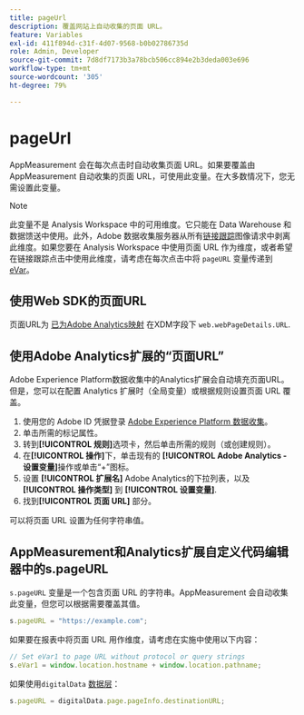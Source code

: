 ```yaml
---
title: pageUrl
description: 覆盖网站上自动收集的页面 URL。
feature: Variables
exl-id: 411f894d-c31f-4d07-9568-b0b02786735d
role: Admin, Developer
source-git-commit: 7d8df7173b3a78bcb506cc894e2b3deda003e696
workflow-type: tm+mt
source-wordcount: '305'
ht-degree: 79%

---
```


# pageUrl

AppMeasurement 会在每次点击时自动收集页面 URL。如果要覆盖由 AppMeasurement 自动收集的页面 URL，可使用此变量。在大多数情况下，您无需设置此变量。

>[!NOTE]
>
>此变量不是 Analysis Workspace 中的可用维度。它只能在 Data Warehouse 和数据馈送中使用。此外，Adobe 数据收集服务器从所有[链接跟踪](/help/implement/vars/functions/tl-method.md)图像请求中剥离此维度。如果您要在 Analysis Workspace 中使用页面 URL 作为维度，或者希望在链接跟踪点击中使用此维度，请考虑在每次点击中将 `pageURL` 变量传递到 [eVar](evar.md)。

## 使用Web SDK的页面URL

页面URL为 [已为Adobe Analytics映射](https://experienceleague.adobe.com/docs/analytics/implementation/aep-edge/variable-mapping.html) 在XDM字段下 `web.webPageDetails.URL`.

## 使用Adobe Analytics扩展的“页面URL”

Adobe Experience Platform数据收集中的Analytics扩展会自动填充页面URL。 但是，您可以在配置 Analytics 扩展时（全局变量）或根据规则设置页面 URL 覆盖。

1. 使用您的 Adobe ID 凭据登录 [Adobe Experience Platform 数据收集](https://experience.adobe.com/data-collection)。
2. 单击所需的标记属性。
3. 转到&#x200B;**[!UICONTROL 规则]**&#x200B;选项卡，然后单击所需的规则（或创建规则）。
4. 在&#x200B;**[!UICONTROL 操作]**&#x200B;下，单击现有的 **[!UICONTROL Adobe Analytics - 设置变量]**&#x200B;操作或单击“+”图标。
5. 设置 **[!UICONTROL 扩展名]** Adobe Analytics的下拉列表，以及 **[!UICONTROL 操作类型]** 到 **[!UICONTROL 设置变量]**.
6. 找到&#x200B;**[!UICONTROL 页面 URL]** 部分。

可以将页面 URL 设置为任何字符串值。

## AppMeasurement和Analytics扩展自定义代码编辑器中的s.pageURL

`s.pageURL` 变量是一个包含页面 URL 的字符串。AppMeasurement 会自动收集此变量，但您可以根据需要覆盖其值。

```js
s.pageURL = "https://example.com";
```

如果要在报表中将页面 URL 用作维度，请考虑在实施中使用以下内容：

```js
// Set eVar1 to page URL without protocol or query strings
s.eVar1 = window.location.hostname + window.location.pathname;
```

如果使用`digitalData` [数据层](../../prepare/data-layer.md)：

```js
s.pageURL = digitalData.page.pageInfo.destinationURL;
```
